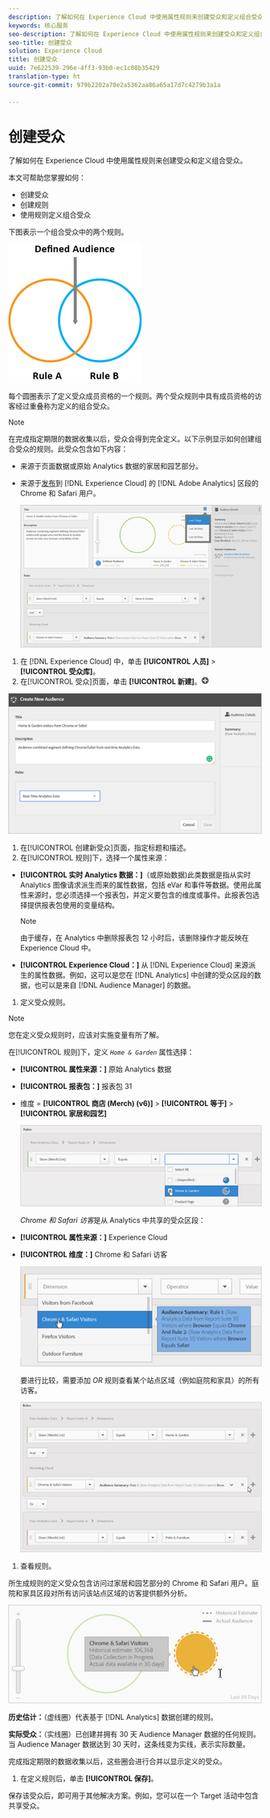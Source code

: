 ```yaml
---
description: 了解如何在 Experience Cloud 中使用属性规则来创建受众和定义组合受众。
keywords: 核心服务
seo-description: 了解如何在 Experience Cloud 中使用属性规则来创建受众和定义组合受众。
seo-title: 创建受众
solution: Experience Cloud
title: 创建受众
uuid: 7e622539-296e-4ff3-93b0-ec1c08b35429
translation-type: ht
source-git-commit: 979b2202a70e2a5362aa86a65a17d7c4279b3a1a

---
```



# 创建受众

了解如何在 Experience Cloud 中使用属性规则来创建受众和定义组合受众。

本文可帮助您掌握如何：

* 创建受众
* 创建规则
* 使用规则定义组合受众


下图表示一个组合受众中的两个规则。

![](assets/audience_sharing.png)

每个圆圈表示了定义受众成员资格的一个规则。两个受众规则中具有成员资格的访客经过重叠称为定义的组合受众。

>[!NOTE]
>
>在完成指定期限的数据收集以后，受众会得到完全定义。以下示例显示如何创建组合受众的规则。此受众包含如下内容：

* 来源于页面数据或原始 Analytics 数据的家居和园艺部分。
* 来源于[发布](../audience-library/audience-library.md#task_32FEEFE0B32E4E388CD4D892D727282A)到 [!DNL Experience Cloud] 的 [!DNL Adobe Analytics] 区段的 Chrome 和 Safari 用户。


   ![](assets/audience_create.png)

1. 在 [!DNL Experience Cloud] 中，单击 **[!UICONTROL 人员]** &gt; **[!UICONTROL 受众库]**。
1. 在[!UICONTROL 受众]页面，单击 **[!UICONTROL 新建]**。![](assets/add_icon_small.png)

![步骤结果](assets/audience_create_new.png)

1. 在[!UICONTROL 创建新受众]页面，指定标题和描述。
1. 在[!UICONTROL 规则]下，选择一个属性来源：

* **[!UICONTROL 实时 Analytics 数据：]**（或原始数据)此类数据是指从实时 Analytics 图像请求派生而来的属性数据，包括 eVar 和事件等数据。使用此属性来源时，您必须选择一个报表包，并定义要包含的维度或事件。此报表包选择提供报表包使用的变量结构。

   >[!NOTE]
   >
   >由于缓存，在 Analytics 中删除报表包 12 小时后，该删除操作才能反映在 Experience Cloud 中。

* **[!UICONTROL Experience Cloud：]** 从 [!DNL Experience Cloud] 来源派生的属性数据。例如，这可以是您在 [!DNL Analytics] 中创建的受众区段的数据，也可以是来自 [!DNL Audience Manager] 的数据。

1. 定义受众规则。

>[!NOTE]
>
>您在定义受众规则时，应该对实施变量有所了解。

在[!UICONTROL 规则]下，定义 *`Home & Garden`* 属性选择：

* **[!UICONTROL 属性来源：]** 原始 Analytics 数据
* **[!UICONTROL 报表包：]** 报表包 31
* 维度 = **[!UICONTROL 商店 (Merch) (v6)]** &gt; **[!UICONTROL 等于]** &gt; **[!UICONTROL 家居和园艺]**

   ![](assets/home_garden.png)

   *Chrome 和 Safari 访客*是从 Analytics 中共享的受众区段：

* **[!UICONTROL 属性来源：]** Experience Cloud
* **[!UICONTROL 维度：]** Chrome 和 Safari 访客

   ![](assets/chrome_safari.png)

   要进行比较，需要添加 *OR* 规则查看某个站点区域（例如庭院和家具）的所有访客。

   ![](assets/audiences_rule_patio.png)

1. 查看规则。

所生成规则的定义受众包含访问过家居和园艺部分的 Chrome 和 Safari 用户。庭院和家具区段对所有访问该站点区域的访客提供额外分析。

![](assets/defined_audience.png)

**历史估计：**（虚线圈）代表基于 [!DNL Analytics] 数据创建的规则。

**实际受众：**（实线圈）已创建并拥有 30 天 Audience Manager 数据的任何规则。当 Audience Manager 数据达到 30 天时，这条线变为实线，表示实际数量。

完成指定期限的数据收集以后，这些圈会进行合并以显示定义的受众。

1. 在定义规则后，单击 **[!UICONTROL 保存]**。

保存该受众后，即可用于其他解决方案。例如，您可以在一个 Target 活动中包含共享受众。
